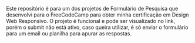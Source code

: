 Este repositório é para um dos projetos de Formulário de Pesquisa que desenvolvi para o FreeCodeCamp para obter minha certificação em Design Web Responsivo.
O projeto é funcional e pode ser visualizado no link, porém o submit não está ativo, caso queira utilizar, é só enviar o formulário para um email ou planilha para apurar as respostas.
